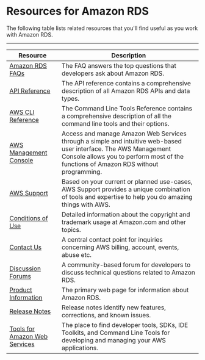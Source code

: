 # Resources for Amazon RDS<a name="RelatedResources"></a>

The following table lists related resources that you'll find useful as you work with Amazon RDS\. 


****  

| Resource | Description | 
| --- | --- | 
|   [Amazon RDS FAQs](http://aws.amazon.com/rds/faqs/)   |  The FAQ answers the top questions that developers ask about Amazon RDS\.   | 
|  [API Reference](http://docs.aws.amazon.com/AmazonRDS/latest/APIReference/)   |  The API reference contains a comprehensive description of all Amazon RDS APIs and data types\.   | 
|   [AWS CLI Reference](http://docs.aws.amazon.com/cli/latest/reference/rds/index.html)   |  The Command Line Tools Reference contains a comprehensive description of all the command line tools and their options\.   | 
|  [AWS Management Console](http://aws.amazon.com/console/)   |  Access and manage Amazon Web Services through a simple and intuitive web\-based user interface\. The AWS Management Console allows you to perform most of the functions of Amazon RDS without programming\.   | 
|  [AWS Support](https://aws.amazon.com/premiumsupport/)   |  Based on your current or planned use\-cases, AWS Support provides a unique combination of tools and expertise to help you do amazing things with AWS\.   | 
|  [Conditions of Use](http://www.amazon.com/gp/help/customer/display.html/104-5054883-7838319?ie=UTF8&%2AVersion%2A=1&nodeId=508088&%2Aentries%2A=0)   | Detailed information about the copyright and trademark usage at Amazon\.com and other topics\.  | 
|  [Contact Us](http://aws.amazon.com/contact-us/)   |  A central contact point for inquiries concerning AWS billing, account, events, abuse etc\.   | 
|  [Discussion Forums](https://forums.aws.amazon.com/forum.jspa?forumID=60)   |  A community\-based forum for developers to discuss technical questions related to Amazon RDS\.   | 
|   [Product Information](http://aws.amazon.com/rds/)   |  The primary web page for information about Amazon RDS\.   | 
|  [Release Notes](http://aws.amazon.com/releasenotes/Amazon%20RDS)   |  Release notes identify new features, corrections, and known issues\.   | 
|  [Tools for Amazon Web Services](http://aws.amazon.com/tools/)   |  The place to find developer tools, SDKs, IDE Toolkits, and Command Line Tools for developing and managing your AWS applications\.   | 